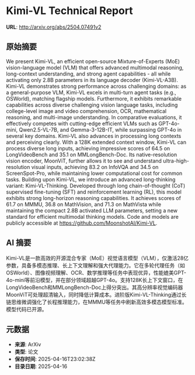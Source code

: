 # Kimi-VL Technical Report

**URL**: http://arxiv.org/abs/2504.07491v2

## 原始摘要

We present Kimi-VL, an efficient open-source Mixture-of-Experts (MoE)
vision-language model (VLM) that offers advanced multimodal reasoning,
long-context understanding, and strong agent capabilities - all while
activating only 2.8B parameters in its language decoder (Kimi-VL-A3B). Kimi-VL
demonstrates strong performance across challenging domains: as a
general-purpose VLM, Kimi-VL excels in multi-turn agent tasks (e.g., OSWorld),
matching flagship models. Furthermore, it exhibits remarkable capabilities
across diverse challenging vision language tasks, including college-level image
and video comprehension, OCR, mathematical reasoning, and multi-image
understanding. In comparative evaluations, it effectively competes with
cutting-edge efficient VLMs such as GPT-4o-mini, Qwen2.5-VL-7B, and
Gemma-3-12B-IT, while surpassing GPT-4o in several key domains. Kimi-VL also
advances in processing long contexts and perceiving clearly. With a 128K
extended context window, Kimi-VL can process diverse long inputs, achieving
impressive scores of 64.5 on LongVideoBench and 35.1 on MMLongBench-Doc. Its
native-resolution vision encoder, MoonViT, further allows it to see and
understand ultra-high-resolution visual inputs, achieving 83.2 on InfoVQA and
34.5 on ScreenSpot-Pro, while maintaining lower computational cost for common
tasks. Building upon Kimi-VL, we introduce an advanced long-thinking variant:
Kimi-VL-Thinking. Developed through long chain-of-thought (CoT) supervised
fine-tuning (SFT) and reinforcement learning (RL), this model exhibits strong
long-horizon reasoning capabilities. It achieves scores of 61.7 on MMMU, 36.8
on MathVision, and 71.3 on MathVista while maintaining the compact 2.8B
activated LLM parameters, setting a new standard for efficient multimodal
thinking models. Code and models are publicly accessible at
https://github.com/MoonshotAI/Kimi-VL.


## AI 摘要

Kimi-VL是一款高效的开源混合专家（MoE）视觉语言模型（VLM），仅激活28亿参数，具备多模态推理、长上下文理解和强大代理能力。它在多轮代理任务（如OSWorld）、图像视频理解、OCR、数学推理等任务中表现优异，性能媲美GPT-4o-mini等前沿模型，并在部分领域超越GPT-4o。支持128K长上下文窗口，在LongVideoBench和MMLongBench-Doc上得分突出。其高分辨率视觉编码器MoonViT可处理超清输入，同时降低计算成本。进阶版Kimi-VL-Thinking通过长链思维微调强化了长程推理能力，在MMMU等任务中刷新高效多模态模型标准。模型代码已开源。

## 元数据

- **来源**: ArXiv
- **类型**: 论文
- **保存时间**: 2025-04-16T23:02:38Z
- **目录日期**: 2025-04-16
